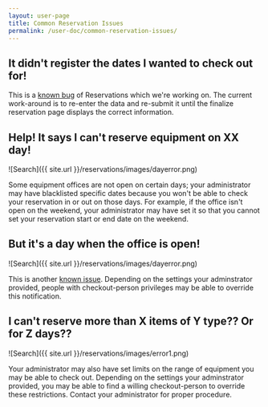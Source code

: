 ```yaml
---
layout: user-page
title: Common Reservation Issues
permalink: /user-doc/common-reservation-issues/
---
```

## It didn't register the dates I wanted to check out for!

This is a [known bug](https://github.com/YaleSTC/reservations/issues/523) of Reservations which we're working on. The current work-around is to re-enter the data and re-submit it until the finalize reservation page displays the correct information.

## Help! It says I can't reserve equipment on XX day!

![Search]({{ site.url }}/reservations/images/dayerror.png)

Some equipment offices are not open on certain days; your administrator may have blacklisted specific dates because you won't be able to check your reservation in or out on those days. For example, if the office isn't open on the weekend, your administrator may have set it so that you cannot set your reservation start or end date on the weekend.

## But it's a day when the office is open!

![Search]({{ site.url }}/reservations/images/dayerror.png)

This is another [known issue](https://github.com/YaleSTC/reservations/issues/525). Depending on the settings your adminstrator provided, people with checkout-person privileges may be able to override this notification.

## I can't reserve more than X items of Y type?? Or for Z days??

![Search]({{ site.url }}/reservations/images/error1.png)

Your administrator may also have set limits on the range of equipment you may be able to check out.  Depending on the settings your adminstrator provided, you may be able to find a willing checkout-person to override these restrictions. Contact your administrator for proper procedure.
